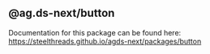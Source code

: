 ## @ag.ds-next/button

Documentation for this package can be found here: https://steelthreads.github.io/agds-next/packages/button
